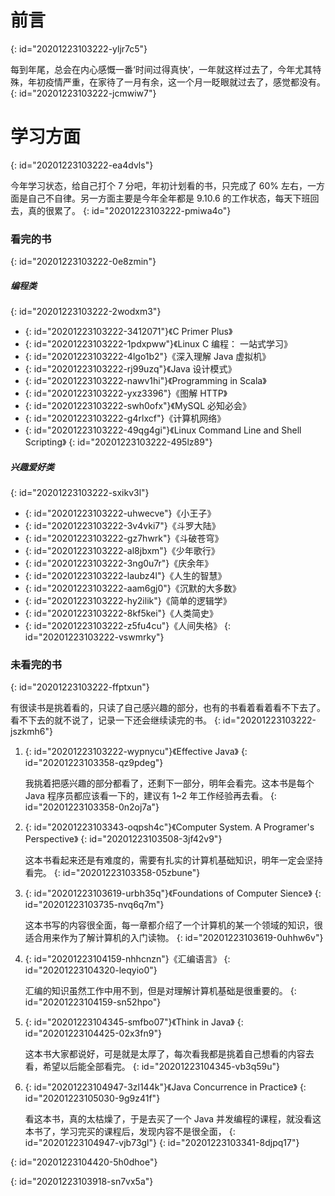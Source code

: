 # 前言
{: id="20201223103222-yljr7c5"}

每到年尾，总会在内心感慨一番‘时间过得真快’，一年就这样过去了，今年尤其特殊，年初疫情严重，在家待了一月有余，这一个月一眨眼就过去了，感觉都没有。
{: id="20201223103222-jcmwiw7"}

# 学习方面
{: id="20201223103222-ea4dvls"}

今年学习状态，给自己打个 7 分吧，年初计划看的书，只完成了 60% 左右，一方面是自己不自律。另一方面主要是今年全年都是 9.10.6 的工作状态，每天下班回去，真的很累了。
{: id="20201223103222-pmiwa4o"}

### 看完的书
{: id="20201223103222-0e8zmin"}

##### 编程类
{: id="20201223103222-2wodxm3"}

- {: id="20201223103222-3412071"}《C Primer Plus》
- {: id="20201223103222-1pdxpww"}《Linux C 编程： 一站式学习》
- {: id="20201223103222-4lgo1b2"}《深入理解 Java 虚拟机》
- {: id="20201223103222-rj99uzq"}《Java 设计模式》
- {: id="20201223103222-nawv1hi"}《Programming in Scala》
- {: id="20201223103222-yxz3396"}《图解 HTTP》
- {: id="20201223103222-swh0ofx"}《MySQL 必知必会》
- {: id="20201223103222-g4rlxcf"}《计算机网络》
- {: id="20201223103222-49qg4gi"}《Linux Command Line and Shell Scripting》
{: id="20201223103222-495lz89"}

##### 兴趣爱好类
{: id="20201223103222-sxikv3l"}

- {: id="20201223103222-uhwecve"}《小王子》
- {: id="20201223103222-3v4vki7"}《斗罗大陆》
- {: id="20201223103222-gz7hwrk"}《斗破苍穹》
- {: id="20201223103222-al8jbxm"}《少年歌行》
- {: id="20201223103222-3ng0u7r"}《庆余年》
- {: id="20201223103222-laubz4l"}《人生的智慧》
- {: id="20201223103222-aam6gj0"}《沉默的大多数》
- {: id="20201223103222-hy2ilik"}《简单的逻辑学》
- {: id="20201223103222-8kf5kei"}《人类简史》
- {: id="20201223103222-z5fu4cu"}《人间失格》
{: id="20201223103222-vswmrky"}

### 未看完的书
{: id="20201223103222-ffptxun"}

有很读书是挑着看的，只读了自己感兴趣的部分，也有的书看着看着看不下去了。看不下去的就不说了，记录一下还会继续读完的书。
{: id="20201223103222-jszkmh6"}

1. {: id="20201223103222-wypnycu"}《Effective Java》
   {: id="20201223103358-qz9pdeg"}

   我挑着把感兴趣的部分都看了，还剩下一部分，明年会看完。这本书是每个 Java 程序员都应该看一下的，建议有 1~2 年工作经验再去看。
   {: id="20201223103358-0n2oj7a"}
2. {: id="20201223103343-oqpsh4c"}《Computer System. A Programer's Perspective》
   {: id="20201223103508-3jf42v9"}

   这本书看起来还是有难度的，需要有扎实的计算机基础知识，明年一定会坚持看完。
   {: id="20201223103358-05zbune"}
3. {: id="20201223103619-urbh35q"}《Foundations of Computer Sience》
   {: id="20201223103735-nvq6q7m"}

   这本书写的内容很全面，每一章都介绍了一个计算机的某一个领域的知识，很适合用来作为了解计算机的入门读物。
   {: id="20201223103619-0uhhw6v"}
4. {: id="20201223104159-nhhcnzn"}《汇编语言》
   {: id="20201223104320-leqyio0"}

   汇编的知识虽然工作中用不到，但是对理解计算机基础是很重要的。
   {: id="20201223104159-sn52hpo"}
5. {: id="20201223104345-smfbo07"}《Think in Java》
   {: id="20201223104425-02x3fn9"}

   这本书大家都说好，可是就是太厚了，每次看我都是挑着自己想看的内容去看，希望以后能全部看完。
   {: id="20201223104345-vb3q59u"}
6. {: id="20201223104947-3zl144k"}《Java Concurrence in Practice》
   {: id="20201223105030-9g9z41f"}

   看这本书，真的太枯燥了，于是去买了一个 Java 并发编程的课程，就没看这本书了，学习完买的课程后，发现内容不是很全面，
   {: id="20201223104947-vjb73gl"}
{: id="20201223103341-8djpq17"}

{: id="20201223104420-5h0dhoe"}

{: id="20201223103918-sn7vx5a"}
